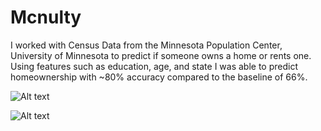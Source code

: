 # Mcnulty


I worked with Census Data from the Minnesota Population Center, University of Minnesota to predict if someone owns a home or rents one. Using features such as education, age, and state I was able to predict homeownership with ~80% accuracy compared to the baseline of 66%.

![Alt text](/age_graph_d3.jpg)

![Alt text](/education_graph_d3.jpg)
